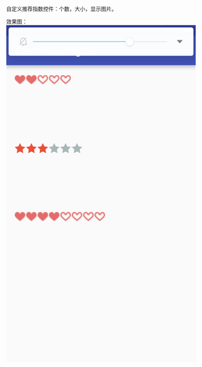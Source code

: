 自定义推荐指数控件：个数，大小，显示图片。

  效果图：
![image|300x400](https://github.com/SolveBugs/CustomRatingBar/blob/master/show.png)